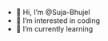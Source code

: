 - 👋 Hi, I’m @Suja-Bhujel
- 👀 I’m interested in coding
- 🌱 I’m currently learning 
  

<!---
Suja-Bhujel/Suja-Bhujel is a ✨ special ✨ repository because its `README.md` (this file) appears on your GitHub profile.
You can click the Preview link to take a look at your changes.
--->
